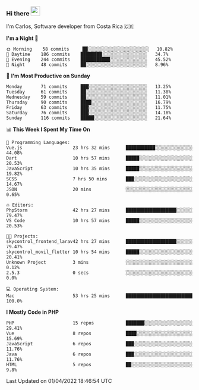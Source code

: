 ### Hi there <img src="https://media.giphy.com/media/hvRJCLFzcasrR4ia7z/giphy.gif" width="25px">

I'm Carlos, Software developer from Costa Rica 🇨🇷

<!--START_SECTION:waka-->
**I'm a Night 🦉** 

```text
🌞 Morning    58 commits     ██░░░░░░░░░░░░░░░░░░░░░░░   10.82% 
🌆 Daytime    186 commits    ████████░░░░░░░░░░░░░░░░░   34.7% 
🌃 Evening    244 commits    ███████████░░░░░░░░░░░░░░   45.52% 
🌙 Night      48 commits     ██░░░░░░░░░░░░░░░░░░░░░░░   8.96%

```
📅 **I'm Most Productive on Sunday** 

```text
Monday       71 commits     ███░░░░░░░░░░░░░░░░░░░░░░   13.25% 
Tuesday      61 commits     ██░░░░░░░░░░░░░░░░░░░░░░░   11.38% 
Wednesday    59 commits     ██░░░░░░░░░░░░░░░░░░░░░░░   11.01% 
Thursday     90 commits     ████░░░░░░░░░░░░░░░░░░░░░   16.79% 
Friday       63 commits     ███░░░░░░░░░░░░░░░░░░░░░░   11.75% 
Saturday     76 commits     ███░░░░░░░░░░░░░░░░░░░░░░   14.18% 
Sunday       116 commits    █████░░░░░░░░░░░░░░░░░░░░   21.64%

```


📊 **This Week I Spent My Time On** 

```text
💬 Programming Languages: 
Vue.js                   23 hrs 32 mins      ███████████░░░░░░░░░░░░░░   44.08% 
Dart                     10 hrs 57 mins      █████░░░░░░░░░░░░░░░░░░░░   20.53% 
JavaScript               10 hrs 35 mins      █████░░░░░░░░░░░░░░░░░░░░   19.82% 
SCSS                     7 hrs 50 mins       ███░░░░░░░░░░░░░░░░░░░░░░   14.67% 
JSON                     20 mins             ░░░░░░░░░░░░░░░░░░░░░░░░░   0.65%

🔥 Editors: 
PhpStorm                 42 hrs 27 mins      ███████████████████░░░░░░   79.47% 
VS Code                  10 hrs 57 mins      █████░░░░░░░░░░░░░░░░░░░░   20.53%

🐱‍💻 Projects: 
skycontrol_frontend_larav42 hrs 27 mins      ███████████████████░░░░░░   79.47% 
skycontrol_movil_flutter 10 hrs 54 mins      █████░░░░░░░░░░░░░░░░░░░░   20.41% 
Unknown Project          3 mins              ░░░░░░░░░░░░░░░░░░░░░░░░░   0.12% 
2.5.3                    0 secs              ░░░░░░░░░░░░░░░░░░░░░░░░░   0.0%

💻 Operating System: 
Mac                      53 hrs 25 mins      █████████████████████████   100.0%

```

**I Mostly Code in PHP** 

```text
PHP                      15 repos            ███████░░░░░░░░░░░░░░░░░░   29.41% 
Vue                      8 repos             ████░░░░░░░░░░░░░░░░░░░░░   15.69% 
JavaScript               6 repos             ███░░░░░░░░░░░░░░░░░░░░░░   11.76% 
Java                     6 repos             ███░░░░░░░░░░░░░░░░░░░░░░   11.76% 
HTML                     5 repos             ██░░░░░░░░░░░░░░░░░░░░░░░   9.8%

```



 Last Updated on 01/04/2022 18:46:54 UTC
<!--END_SECTION:waka-->
